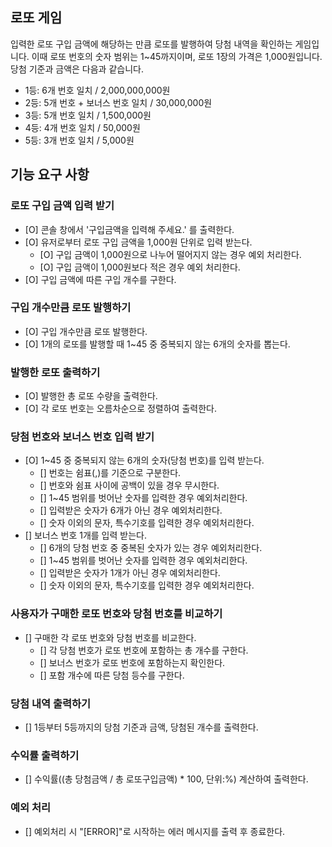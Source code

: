 ## 로또 게임

입력한 로또 구입 금액에 해당하는 만큼 로또를 발행하여 당첨 내역을 확인하는 게임입니다.
이때 로또 번호의 숫자 범위는 1~45까지이며, 로또 1장의 가격은 1,000원입니다.
당첨 기준과 금액은 다음과 같습니다.

- 1등: 6개 번호 일치 / 2,000,000,000원
- 2등: 5개 번호 + 보너스 번호 일치 / 30,000,000원
- 3등: 5개 번호 일치 / 1,500,000원
- 4등: 4개 번호 일치 / 50,000원
- 5등: 3개 번호 일치 / 5,000원

## 기능 요구 사항

### 로또 구입 금액 입력 받기

- [O] 콘솔 창에서 '구입금액을 입력해 주세요.' 를 출력한다.
- [O] 유저로부터 로또 구입 금액을 1,000원 단위로 입력 받는다.
  - [O] 구입 금액이 1,000원으로 나누어 떨어지지 않는 경우 예외 처리한다.
  - [O] 구입 금액이 1,000원보다 적은 경우 예외 처리한다.
- [O] 구입 금액에 따른 구입 개수를 구한다.

### 구입 개수만큼 로또 발행하기

- [O] 구입 개수만큼 로또 발행한다.
- [O] 1개의 로또를 발행할 때 1~45 중 중복되지 않는 6개의 숫자를 뽑는다.

### 발행한 로또 출력하기

- [O] 발행한 총 로또 수량을 출력한다.
- [O] 각 로또 번호는 오름차순으로 정렬하여 출력한다.

### 당첨 번호와 보너스 번호 입력 받기

- [O] 1~45 중 중복되지 않는 6개의 숫자(당첨 번호)를 입력 받는다.
  - [] 번호는 쉼표(,)를 기준으로 구분한다.
  - [] 번호와 쉼표 사이에 공백이 있을 경우 무시한다.
  - [] 1~45 범위를 벗어난 숫자를 입력한 경우 예외처리한다.
  - [] 입력받은 숫자가 6개가 아닌 경우 예외처리한다.
  - [] 숫자 이외의 문자, 특수기호를 입력한 경우 예외처리한다.
- [] 보너스 번호 1개를 입력 받는다.
  - [] 6개의 당첨 번호 중 중복된 숫자가 있는 경우 예외처리한다.
  - [] 1~45 범위를 벗어난 숫자를 입력한 경우 예외처리한다.
  - [] 입력받은 숫자가 1개가 아닌 경우 예외처리한다.
  - [] 숫자 이외의 문자, 특수기호를 입력한 경우 예외처리한다.

### 사용자가 구매한 로또 번호와 당첨 번호를 비교하기

- [] 구매한 각 로또 번호와 당첨 번호를 비교한다.
  - [] 각 당첨 번호가 로또 번호에 포함하는 총 개수를 구한다.
  - [] 보너스 번호가 로또 번호에 포함하는지 확인한다.
  - [] 포함 개수에 따른 당첨 등수를 구한다.

### 당첨 내역 출력하기

- [] 1등부터 5등까지의 당첨 기준과 금액, 당첨된 개수를 출력한다.

### 수익률 출력하기

- [] 수익률((총 당첨금액 / 총 로또구입금액) \* 100, 단위:%) 계산하여 출력한다.

### 예외 처리

- [] 예외처리 시 "[ERROR]"로 시작하는 에러 메시지를 출력 후 종료한다.
